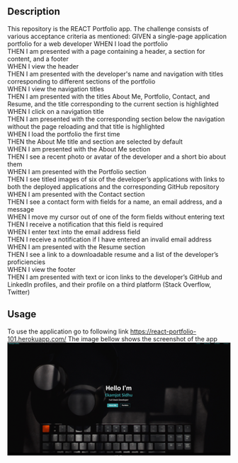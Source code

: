 ## Description

This repository is the REACT Portfolio app. The challenge consists of various acceptance criteria as mentioned:
GIVEN a single-page application portfolio for a web developer
WHEN I load the portfolio<br/>
THEN I am presented with a page containing a header, a section for content, and a footer<br/>
WHEN I view the header<br/>
THEN I am presented with the developer's name and navigation with titles corresponding to different sections of the portfolio<br/>
WHEN I view the navigation titles<br/>
THEN I am presented with the titles About Me, Portfolio, Contact, and Resume, and the title corresponding to the current section is highlighted<br/>
WHEN I click on a navigation title<br/>
THEN I am presented with the corresponding section below the navigation without the page reloading and that title is highlighted<br/>
WHEN I load the portfolio the first time<br/>
THEN the About Me title and section are selected by default<br/>
WHEN I am presented with the About Me section<br/>
THEN I see a recent photo or avatar of the developer and a short bio about them<br/>
WHEN I am presented with the Portfolio section<br/>
THEN I see titled images of six of the developer’s applications with links to both the deployed applications and the corresponding GitHub repository<br/>
WHEN I am presented with the Contact section<br/>
THEN I see a contact form with fields for a name, an email address, and a message<br/>
WHEN I move my cursor out of one of the form fields without entering text<br/>
THEN I receive a notification that this field is required<br/>
WHEN I enter text into the email address field<br/>
THEN I receive a notification if I have entered an invalid email address<br/>
WHEN I am presented with the Resume section<br/>
THEN I see a link to a downloadable resume and a list of the developer’s proficiencies<br/>
WHEN I view the footer<br/>
THEN I am presented with text or icon links to the developer’s GitHub and LinkedIn profiles, and their profile on a third platform (Stack Overflow, Twitter) <br/>

## Usage

To use the application go to following link https://react-portfolio-101.herokuapp.com/
The image bellow shows the screenshot of the app
![alt text](./src/component/Assets/Images/appScreenshot.png)
